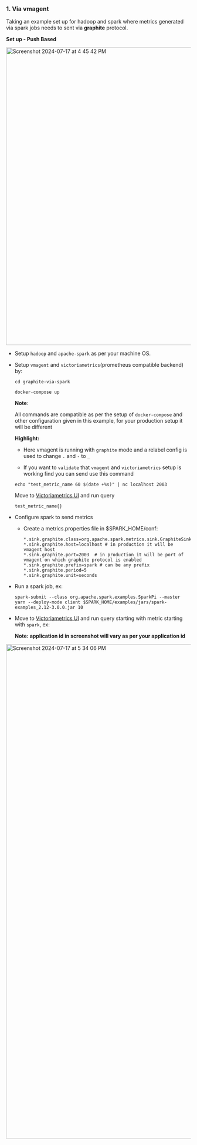 
### 1. Via vmagent

Taking an example set up for hadoop and spark where metrics generated via spark jobs needs to sent via **graphite** protocol.

**Set up - Push Based**


  <img width="809" alt="Screenshot 2024-07-17 at 4 45 42 PM" src="https://github.com/user-attachments/assets/2a9be30b-4a1b-4c26-b32c-780ff1475df0">

- Setup `hadoop` and `apache-spark` as per your machine OS.

- Setup `vmagent` and `victoriametrics`(prometheus compatible backend) by:
  

   `
   cd graphite-via-spark
   `
  
   `
   docker-compose up
   `
  
   **Note**:

  All commands are compatible as per the setup of `docker-compose` and other configuration given in this example,
  for your production setup it will be different
  

   **Highlight:**

   - Here vmagent is running with `graphite` mode and a relabel config is used to change `.` and `-` to `_`

   - If you want to `validate` that `vmagent` and `victoriametrics` setup is working find you can send use this
   command 

    ```
    echo "test_metric_name 60 $(date +%s)" | nc localhost 2003
    ```
  
    Move to [Victoriametrics UI](http://localhost:8439/vmui) and run query

    ```
    test_metric_name{}
    ```
  
- Configure spark to send metrics
    - Create a metrics.properties file in $SPARK_HOME/conf:
      
      ```
      *.sink.graphite.class=org.apache.spark.metrics.sink.GraphiteSink
      *.sink.graphite.host=localhost # in production it will be vmagent host 
      *.sink.graphite.port=2003  # in production it will be port of vmagent on which graphite protocol is enabled
      *.sink.graphite.prefix=spark # can be any prefix
      *.sink.graphite.period=5
      *.sink.graphite.unit=seconds
- Run a spark job, ex:

  `spark-submit --class org.apache.spark.examples.SparkPi --master yarn --deploy-mode client $SPARK_HOME/examples/jars/spark-examples_2.12-3.0.0.jar 10
  `

- Move to [Victoriametrics UI](http://localhost:8439/vmui) and run query starting with metric starting with `spark`, ex:

  **Note: application id in screenshot will vary as per your application id**
  
  
<img width="1344" alt="Screenshot 2024-07-17 at 5 34 06 PM" src="https://github.com/user-attachments/assets/4c15e9f8-7606-4322-b6a2-f2c1c580ceb7">



   
